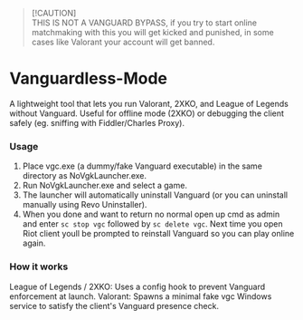 >  [!CAUTION]  
> THIS IS NOT A VANGUARD BYPASS, if you try to start online matchmaking with this you will get kicked and punished, in some cases like Valorant your account will get banned.

# Vanguardless-Mode
A lightweight tool that lets you run Valorant, 2XKO, and League of Legends without Vanguard. Useful for offline mode (2XKO) or debugging the client safely (eg. sniffing with Fiddler/Charles Proxy).

### Usage
1. Place vgc.exe (a dummy/fake Vanguard executable) in the same directory as NoVgkLauncher.exe.
2. Run NoVgkLauncher.exe and select a game.
3. The launcher will automatically uninstall Vanguard (or you can uninstall manually using Revo Uninstaller).
4. When you done and want to return no normal open up cmd as admin and enter `sc stop vgc` followed by `sc delete vgc`. Next time you open Riot client youll be prompted to reinstall Vanguard so you can play online again.

### How it works
League of Legends / 2XKO: Uses a config hook to prevent Vanguard enforcement at launch.
Valorant: Spawns a minimal fake vgc Windows service to satisfy the client's Vanguard presence check.
